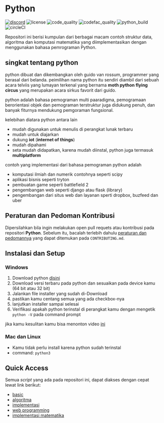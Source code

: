 # Python

[![discord](https://img.shields.io/discord/722002048643497994?logo=discord&logoColor=white&style=for-the-badge)](http://discord.gg/S4rrXQU)
![license](https://img.shields.io/github/license/bellshade/Python?style=for-the-badge)
![code_quality](https://img.shields.io/lgtm/grade/python/github/bellshade/PythonAlgorithm?label=Code%20Quality&style=for-the-badge)
![codefac_quality](https://img.shields.io/codefactor/grade/github/bellshade/Python/main?label=code%20factor&style=for-the-badge)
![python_build](https://img.shields.io/github/workflow/status/bellshade/Python/python%20testing?label=python%20testing&style=for-the-badge)
![circleCI](https://img.shields.io/circleci/build/github/bellshade/Python/main?label=Circle%20CI&style=for-the-badge)

Repositori ini berisi kumpulan dari berbagai macam contoh struktur data, algoritma dan komputasi matematika yang diimplementasikan dengan menggunakan bahasa pemrograman Python.

## singkat tentang python

python dibuat dan dikembangkan oleh guido van rossum, programmer yang berasal dari belanda. peimilihan nama python itu sendiri diambil dari sebuah acara telviis yang lumayan terkenal yang bernama __moth python flying circus__ yang merupakan acara sirkus favorit dari guido.

python adalah bahasa pemograman multi paaradigma, pemogramaan berorientasi objek dan pemograman terstruktur juga didukung penuh, dan banyak fiturnya mendukung pemgoraman fungsional. 

kelebihan diatara python antara lain
- mudah digunakan untuk menulis di perangkat lunak terbaru
- mudah untuk diajarkan
- dukung __iot__ (__internet of things__)
- mudah dipahami
- seta mudah didapatkan, karena mudah diinstal, python juga termasuk __multiplatform__

contoh yang implementasi dari bahasa pemograman python adalah
- komputasi ilmiah dan numerik contohnya seperti scipy
- aplikasi bisnis seperti tryton
- pembuatan game seperti battlefield 2
- pengembangan web seperti django atau flask (library)
- pengembangan dari situs web dan layanan sperti dropbox, buzfeed dan uber

## Peraturan dan Pedoman Kontribusi
Dipersilahkan bila ingin melakukan open pull requets atau kontribusi pada repositori **Python**. Sebelum itu, bacalah terlebih dahulu [peraturan dan pedomannya](CONTRIBUTING.md) yang dapat ditemukan pada ``CONTRIBUTING.md``.

## Instalasi dan Setup

### Windows

1. Download python [disini](https://www.python.org/downloads/windows/)
2. Download versi terbaru pada python dan sesuaikan pada device kamu (64 bit atau 32 bit)
3. Jalankan file installer yang sudah di-Download
4. pastikan kamu centang semua yang ada checkbox-nya
5. lanjutkan installer sampai selesai
6. Verifikasi apakah python terinstal di perangkat kamu dengan mengetik `python -V` pada command prompt

jika kamu kesulitan kamu bisa menonton video [ini](https://youtu.be/OSmaWPSgvTQ)

### Mac dan Linux
- Kamu tidak perlu install karena python sudah terinstal
- command: `python3`


## Quick Access
Semua *script* yang ada pada repositori ini, dapat diakses dengan cepat lewat link berikut:
- [basic](Basic/README.md)
- [algoritma](algorithm)
- [implementasi](implementation)
- [web programming](web_programming)
- [implementasi matematika](math)
